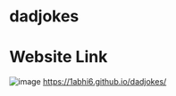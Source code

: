 # dadjokes
# Website Link
![image](https://user-images.githubusercontent.com/85806664/153031561-860bdb75-ce96-4bf4-8322-0f95dd65d8bd.png)
https://1abhi6.github.io/dadjokes/
